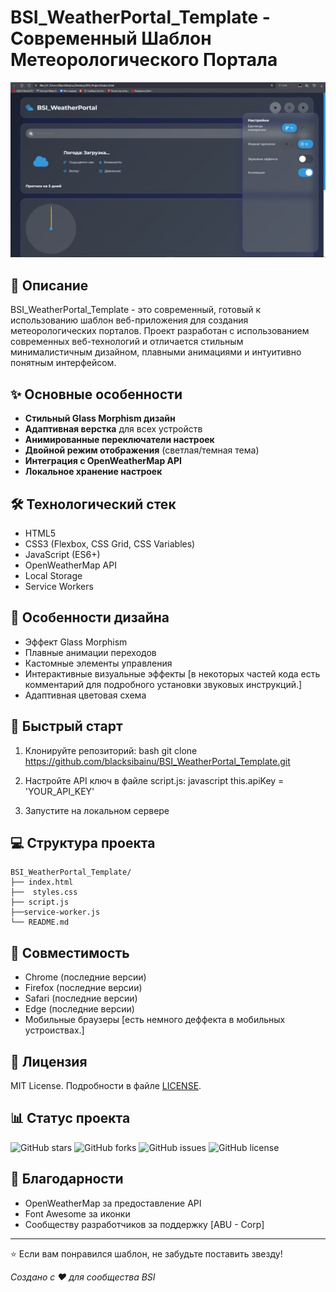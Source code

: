 # BSI_WeatherPortal_Template - Современный Шаблон Метеорологического Портала

![BSI Weather Portal Template Preview](preview.png)

## 📝 Описание
BSI_WeatherPortal_Template - это современный, готовый к использованию шаблон веб-приложения для создания метеорологических порталов. Проект разработан с использованием современных веб-технологий и отличается стильным минималистичным дизайном, плавными анимациями и интуитивно понятным интерфейсом.

## ✨ Основные особенности
- **Стильный Glass Morphism дизайн**
- **Адаптивная верстка** для всех устройств
- **Анимированные переключатели настроек**
- **Двойной режим отображения** (светлая/темная тема)
- **Интеграция с OpenWeatherMap API**
- **Локальное хранение настроек**

## 🛠 Технологический стек
- HTML5
- CSS3 (Flexbox, CSS Grid, CSS Variables)
- JavaScript (ES6+)
- OpenWeatherMap API
- Local Storage
- Service Workers

## 🎨 Особенности дизайна
- Эффект Glass Morphism
- Плавные анимации переходов
- Кастомные элементы управления
- Интерактивные визуальные эффекты [в некоторых частей кода есть комментарий для подробного установки звуковых инструкций.]
- Адаптивная цветовая схема

## 🚀 Быстрый старт
1. Клонируйте репозиторий:
bash
git clone https://github.com/blacksibainu/BSI_WeatherPortal_Template.git


2. Настройте API ключ в файле script.js:
javascript
this.apiKey = 'YOUR_API_KEY'


3. Запустите на локальном сервере

## 💻 Структура проекта
```
BSI_WeatherPortal_Template/
├── index.html
├──  styles.css
├── script.js
├──service-worker.js
└── README.md
```


## 📱 Совместимость
- Chrome (последние версии)
- Firefox (последние версии)
- Safari (последние версии)
- Edge (последние версии)
- Мобильные браузеры [есть немного деффекта в мобильных устроиствах.]

## 📄 Лицензия
MIT License. Подробности в файле [LICENSE](LICENSE).

## 📊 Статус проекта
![GitHub stars](https://img.shields.io/github/stars/blacksibainu/BSI_WeatherPortal_Template?style=social)
![GitHub forks](https://img.shields.io/github/forks/blacksibainu/BSI_WeatherPortal_Template?style=social)
![GitHub issues](https://img.shields.io/github/issues/blacksibainu/BSI_WeatherPortal_Template)
![GitHub license](https://img.shields.io/github/license/blacksibainu/BSI_WeatherPortal_Template)

## 🙏 Благодарности
- OpenWeatherMap за предоставление API
- Font Awesome за иконки
- Сообществу разработчиков за поддержку [ABU - Corp]

---
⭐ Если вам понравился шаблон, не забудьте поставить звезду!

*Создано с ❤ для сообщества BSI*
